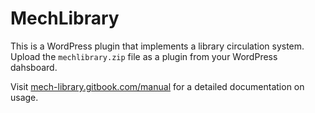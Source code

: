# MechLibrary
This is a WordPress plugin that implements a library circulation system. Upload the `mechlibrary.zip` file as a plugin from your WordPress dahsboard.

Visit [mech-library.gitbook.com/manual](https://mech-library.gitbook.io/manual/) for a detailed documentation on usage.